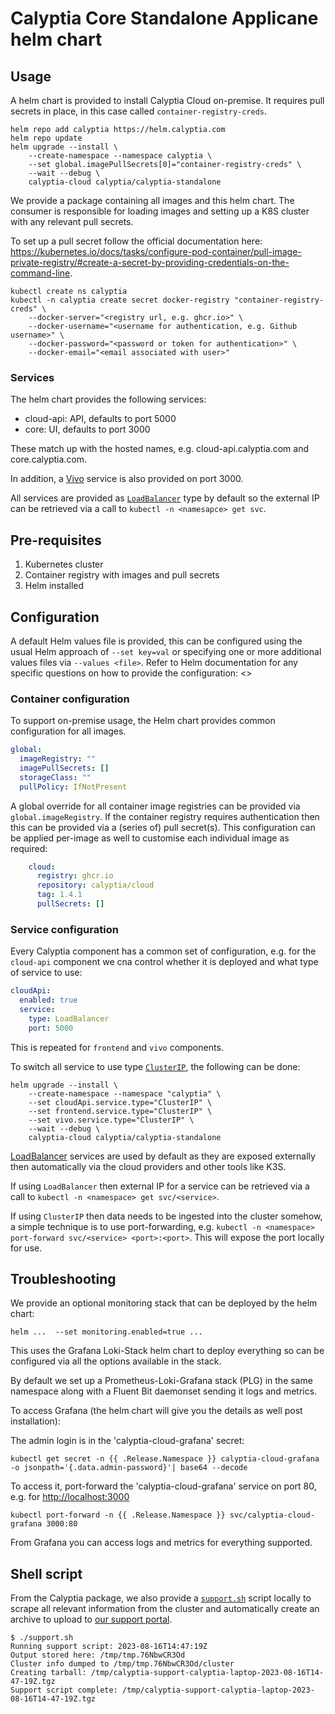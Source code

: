 # Calyptia Core Standalone Applicane helm chart

## Usage

A helm chart is provided to install Calyptia Cloud on-premise.
It requires pull secrets in place, in this case called `container-registry-creds`.

```shell
helm repo add calyptia https://helm.calyptia.com
helm repo update
helm upgrade --install \
    --create-namespace --namespace calyptia \
    --set global.imagePullSecrets[0]="container-registry-creds" \
    --wait --debug \
    calyptia-cloud calyptia/calyptia-standalone
```

We provide a package containing all images and this helm chart.
The consumer is responsible for loading images and setting up a K8S cluster with any relevant pull secrets.

To set up a pull secret follow the official documentation here: <https://kubernetes.io/docs/tasks/configure-pod-container/pull-image-private-registry/#create-a-secret-by-providing-credentials-on-the-command-line>.

```shell
kubectl create ns calyptia
kubectl -n calyptia create secret docker-registry "container-registry-creds" \
    --docker-server="<registry url, e.g. ghcr.io>" \
    --docker-username="<username for authentication, e.g. Github username>" \
    --docker-password="<password or token for authentication>" \
    --docker-email="<email associated with user>"
```

### Services

The helm chart provides the following services:

* cloud-api: API, defaults to port 5000
* core: UI, defaults to port 3000

These match up with the hosted names, e.g. cloud-api.calyptia.com and core.calyptia.com.

In addition, a [Vivo](https://github.com/calyptia/vivo) service is also provided on port 3000.

All services are provided as [`LoadBalancer`](https://kubernetes.io/docs/concepts/services-networking/service/#loadbalancer) type by default so the external IP can be retrieved via a call to `kubectl -n <namesapce> get svc`.

## Pre-requisites

1. Kubernetes cluster
1. Container registry with images and pull secrets
1. Helm installed

## Configuration

A default Helm values file is provided, this can be configured using the usual Helm approach of `--set key=val` or specifying one or more additional values files via `--values <file>`.
Refer to Helm documentation for any specific questions on how to provide the configuration: <>

### Container configuration

To support on-premise usage, the Helm chart provides common configuration for all images.

```yaml
global:
  imageRegistry: ""
  imagePullSecrets: []
  storageClass: ""
  pullPolicy: IfNotPresent
```

A global override for all container image registries can be provided via `global.imageRegistry`.
If the container registry requires authentication then this can be provided via a (series of) pull secret(s).
This configuration can be applied per-image as well to customise each individual image as required:

```yaml
    cloud:
      registry: ghcr.io
      repository: calyptia/cloud
      tag: 1.4.1
      pullSecrets: []
```

### Service configuration

Every Calyptia component has a common set of configuration, e.g. for the `cloud-api` component we cna control whether it is deployed and what type of service to use:

```yaml
cloudApi:
  enabled: true
  service:
    type: LoadBalancer
    port: 5000
```

This is repeated for `frontend` and `vivo` components.

To switch all service to use type [`ClusterIP`](https://kubernetes.io/docs/concepts/services-networking/service/#type-clusterip), the following can be done:

```shell
helm upgrade --install \
    --create-namespace --namespace "calyptia" \
    --set cloudApi.service.type="ClusterIP" \
    --set frontend.service.type="ClusterIP" \
    --set vivo.service.type="ClusterIP" \
    --wait --debug \
    calyptia-cloud calyptia/calyptia-standalone
```

[LoadBalancer](https://kubernetes.io/docs/concepts/services-networking/service/#loadbalancer) services are used by default as they are exposed externally then automatically via the cloud providers and other tools like K3S.

If using `LoadBalancer` then external IP for a service can be retrieved via a call to `kubectl -n <namespace> get svc/<service>`.

If using `ClusterIP` then data needs to be ingested into the cluster somehow, a simple technique is to use port-forwarding, e.g. `kubectl -n <namespace> port-forward svc/<service> <port>:<port>`.
This will expose the port locally for use.

## Troubleshooting

We provide an optional monitoring stack that can be deployed by the helm chart:

```shell
helm ...  --set monitoring.enabled=true ...
```

This uses the Grafana Loki-Stack helm chart to deploy everything so can be configured via all the options available in the stack.

By default we set up a Prometheus-Loki-Grafana stack (PLG) in the same namespace along with a Fluent Bit daemonset sending it logs and metrics.

To access Grafana (the helm chart will give you the details as well post installation):

The admin login is in the 'calyptia-cloud-grafana' secret:

```shell
kubectl get secret -n {{ .Release.Namespace }} calyptia-cloud-grafana -o jsonpath='{.data.admin-password}'| base64 --decode
```

To access it, port-forward the 'calyptia-cloud-grafana' service on port 80, e.g. for <http://localhost:3000>

```shell
kubectl port-forward -n {{ .Release.Namespace }} svc/calyptia-cloud-grafana 3000:80
```

From Grafana you can access logs and metrics for everything supported.

## Shell script

From the Calyptia package, we also provide a [`support.sh`](../support.sh) script locally to scrape all relevant information from the cluster and automatically create an archive to upload to [our support portal](https://support.zendesk.com).

```shell
$ ./support.sh
Running support script: 2023-08-16T14:47:19Z
Output stored here: /tmp/tmp.76NbwCR3Od
Cluster info dumped to /tmp/tmp.76NbwCR3Od/cluster
Creating tarball: /tmp/calyptia-support-calyptia-laptop-2023-08-16T14-47-19Z.tgz
Support script complete: /tmp/calyptia-support-calyptia-laptop-2023-08-16T14-47-19Z.tgz
```
